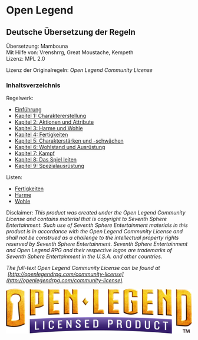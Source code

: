 # Open Legend
## Deutsche Übersetzung der Regeln

Übersetzung: Mambouna  
Mit Hilfe von: Vrenshrrg, Great Moustache, Kempeth  
Lizenz: MPL 2.0

Lizenz der Originalregeln: *Open Legend Community License*
### Inhaltsverzeichnis
Regelwerk:
- [Einführung](./Kapitel-0_Einfuehrung.md)
- [Kapitel 1: Charaktererstellung](Kapitel-1_Charaktererstellung.md)
- [Kapitel 2: Aktionen und Attribute](Kapitel-2_Aktionen-und-Attribute.md)
- [Kapitel 3: Harme und Wohle](./Kapitel-3_Harme-und-Wohle.md)
- [Kapitel 4: Fertigkeiten](./Kapitel-4_Fertigkeiten.md)
- [Kapitel 5: Charakterstärken und -schwächen](./Kapitel-5_Charakterstaerken-und-schwaechen.md)
- [Kapitel 6: Wohlstand und Ausrüstung](./Kapitel-6_Wohlstand-und-Ausruestung.md)
- [Kapitel 7: Kampf](./Kapitel-7_Kampf.md)
- [Kapitel 8: Das Spiel leiten](./Kapitel-8_Das-Spiel-leiten.md)
- [Kapitel 9: Spezialausrüstung](./Kapitel-9_Spezialausruestung.md)

Listen:
- [Fertigkeiten](./lists/fertigkeiten.md)
- [Harme](./lists/harme.md)
- [Wohle](./lists/wohle.md)

Disclaimer: *This product was created under the Open Legend Community License and contains material that is copyright to Seventh Sphere Entertainment. Such use of Seventh Sphere Entertainment materials in this product is in accordance with the Open Legend Community License and shall not be construed as a challenge to the intellectual property rights reserved by Seventh Sphere Entertainment. Seventh Sphere Entertainment and Open Legend RPG and their respective logos are trademarks of Seventh Sphere Entertainment in the U.S.A. and other countries.*

*The full-text Open Legend Community License can be found at  [http://openlegendrpg.com/community-license](http://openlegendrpg.com/community-license).*

![](../open_legend_licensed_logo_gold.webp)